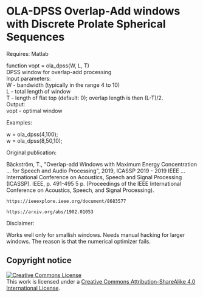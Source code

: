 # OLA-DPSS Overlap-Add windows with Discrete Prolate Spherical Sequences

Requires: Matlab

function vopt = ola_dpss(W, L, T) <br>
DPSS window for overlap-add processing <br>
Input parameters: <br>
  W - bandwidth (typically in the range 4 to 10) <br>
  L - total length of window <br>
  T - length of flat top (default: 0); overlap length is then (L-T)/2. <br>
Output: <br>
  vopt - optimal window <br>

Examples:

w = ola_dpss(4,100); <br>
w = ola_dpss(8,50,10);

Original publication:

Bäckström, T., "Overlap-add Windows with Maximum Energy Concentration ...
    for Speech and Audio Processing", 2019, ICASSP 2019 - 2019 IEEE ...
        International Conference on Acoustics, Speech and Signal Processing (ICASSP). IEEE, p. 491-495 5 p. (Proceedings of the IEEE International Conference on Acoustics, Speech, and Signal Processing).
    
    https://ieeexplore.ieee.org/document/8683577
    
    https://arxiv.org/abs/1902.01053
    

Disclaimer:

Works well only for smallish windows. Needs manual hacking for larger windows. The reason is that the
numerical optimizer fails.


## Copyright notice

<a rel="license" href="http://creativecommons.org/licenses/by-sa/4.0/"><img alt="Creative Commons License" style="border-width:0" src="https://i.creativecommons.org/l/by-sa/4.0/88x31.png" /></a><br />This work is licensed under a <a rel="license" href="http://creativecommons.org/licenses/by-sa/4.0/">Creative Commons Attribution-ShareAlike 4.0 International License</a>.